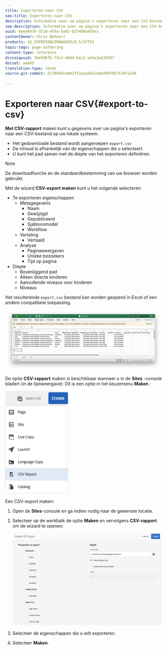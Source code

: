 ```yaml
---
title: Exporteren naar CSV
seo-title: Exporteren naar CSV
description: Informatie over uw pagina's exporteren naar een CSV-bestand op uw lokale systeem
seo-description: Informatie over uw pagina's exporteren naar een CSV-bestand op uw lokale systeem
uuid: 6eee607b-3510-4f6a-ba82-b27480a4fbe1
contentOwner: Chris Bohnert
products: SG_EXPERIENCEMANAGER/6.5/SITES
topic-tags: page-authoring
content-type: reference
discoiquuid: 7be506fb-f5c4-48dd-bec2-a3ea3ea19397
docset: aem65
translation-type: tm+mt
source-git-commit: 317093bce043ff2aaa5b5ceb8499f057fa9fa24b

---
```



# Exporteren naar CSV{#export-to-csv}

**Met CSV-rapport** maken kunt u gegevens over uw pagina&#39;s exporteren naar een CSV-bestand op uw lokale systeem.

* Het gedownloade bestand wordt aangeroepen `export.csv`
* De inhoud is afhankelijk van de eigenschappen die u selecteert.
* U kunt het pad samen met de diepte van het exporteren definiëren.

>[!NOTE]
>
>De downloadfunctie en de standaardbestemming van uw browser worden gebruikt.

Met de wizard **CSV-export maken** kunt u het volgende selecteren:

* Te exporteren eigenschappen
   * Metagegevens
      * Naam
      * Gewijzigd
      * Gepubliceerd
      * Sjabloonmodel
      * Workflow
   * Vertaling
      * Vertaald
   * Analyse
      * Paginaweergaven
      * Unieke bezoekers
      * Tijd op pagina
* Diepte
   * Bovenliggend pad
   * Alleen directe kinderen
   * Aanvullende niveaus voor kinderen
   * Niveaus

Het resulterende `export.csv` bestand kan worden geopend in Excel of een andere compatibele toepassing.

![etc-01](assets/etc-01.png)

De optie **CSV-rapport** maken is beschikbaar wanneer u in de **Sites** -console bladert (in de lijstweergave): Dit is een optie in het keuzemenu **Maken** :

![etc-02](assets/etc-02.png)

Een CSV-export maken:

1. Open de **Sites**-console en ga indien nodig naar de gewenste locatie.
1. Selecteer op de werkbalk de optie **Maken** en vervolgens **CSV-rapport** om de wizard te openen:

   ![etc-03](assets/etc-03.png)

1. Selecteer de eigenschappen die u wilt exporteren.
1. Selecteer **Maken**.
